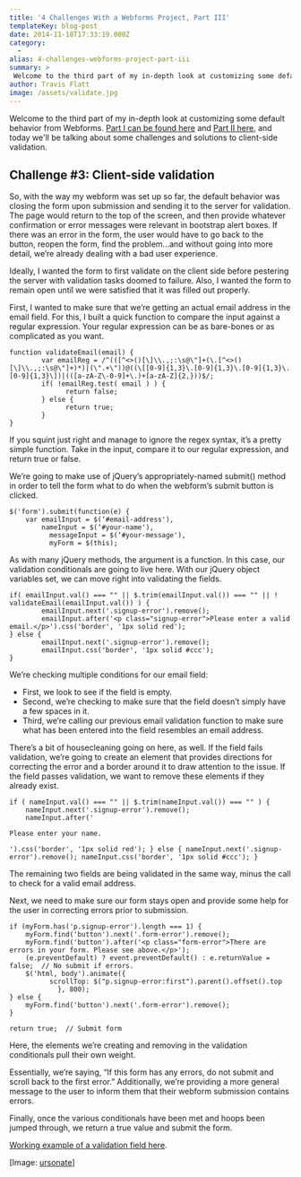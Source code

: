 ```yaml
---
title: '4 Challenges With a Webforms Project, Part III'
templateKey: blog-post
date: 2014-11-18T17:33:19.000Z
category: 
  -
alias: 4-challenges-webforms-project-part-iii
summary: > 
 Welcome to the third part of my in-depth look at customizing some default behavior from Webforms. Part I can be found here and Part II here, and today we'll be talking about some challenges and solutions to client-side validation.
author: Travis Flatt
image: /assets/validate.jpg
---
```


Welcome to the third part of my in-depth look at customizing some default behavior from Webforms. [Part I can be found here](/insights/4-challenges-webform-project-part-i) and [Part II here](/insights/4-challenges-webform-project-part-ii), and today we'll be talking about some challenges and solutions to client-side validation.

Challenge #3: Client-side validation
------------------------------------

So, with the way my webform was set up so far, the default behavior was closing the form upon submission and sending it to the server for validation. The page would return to the top of the screen, and then provide whatever confirmation or error messages were relevant in bootstrap alert boxes. If there was an error in the form, the user would have to go back to the button, reopen the form, find the problem...and without going into more detail, we’re already dealing with a bad user experience.

Ideally, I wanted the form to first validate on the client side before pestering the server with validation tasks doomed to failure. Also, I wanted the form to remain open until we were satisfied that it was filled out properly.

First, I wanted to make sure that we’re getting an actual email address in the email field. For this, I built a quick function to compare the input against a regular expression. Your regular expression can be as bare-bones or as complicated as you want.

    
    function validateEmail(email) {
      		var emailReg = /^(([^<>()[\]\\.,;:\s@\"]+(\.[^<>()[\]\\.,;:\s@\"]+)*)|(\".+\"))@((\[[0-9]{1,3}\.[0-9]{1,3}\.[0-9]{1,3}\.[0-9]{1,3}\])|(([a-zA-Z\-0-9]+\.)+[a-zA-Z]{2,}))$/;
      		if( !emailReg.test( email ) ) {
        		  return false;
      		} else {
        		  return true;
      		}
    }
    

If you squint just right and manage to ignore the regex syntax, it’s a pretty simple function. Take in the input, compare it to our regular expression, and return true or false.

We’re going to make use of jQuery’s appropriately-named submit() method in order to tell the form what to do when the webform’s submit button is clicked.

    
    $('form').submit(function(e) {
    	var emailInput = $(‘#email-address'),
    	    nameInput = $(‘#your-name'),
              messageInput = $(‘#your-message'),
              myForm = $(this);
    

As with many jQuery methods, the argument is a function. In this case, our validation conditionals are going to live here. With our jQuery object variables set, we can move right into validating the fields.

    
    if( emailInput.val() === "" || $.trim(emailInput.val()) === "" || !     	validateEmail(emailInput.val()) ) {
    		emailInput.next('.signup-error').remove();
    		emailInput.after('<p class="signup-error">Please enter a valid email.</p>').css('border', '1px solid red');
    } else {
    		emailInput.next('.signup-error').remove();
    		emailInput.css('border', '1px solid #ccc');
    }
    

We’re checking multiple conditions for our email field:

*   First, we look to see if the field is empty.
*   Second, we’re checking to make sure that the field doesn’t simply have a few spaces in it.
*   Third, we’re calling our previous email validation function to make sure what has been entered into the field resembles an email address.

There’s a bit of housecleaning going on here, as well. If the field fails validation, we’re going to create an element that provides directions for correcting the error and a border around it to draw attention to the issue. If the field passes validation, we want to remove these elements if they already exist.

    
    if ( nameInput.val() === "" || $.trim(nameInput.val()) === "" ) {
    	nameInput.next('.signup-error').remove();
    	nameInput.after('

`Please enter your name.`

`').css('border', '1px solid red'); } else { nameInput.next('.signup-error').remove(); nameInput.css('border', '1px solid #ccc'); }`

The remaining two fields are being validated in the same way, minus the call to check for a valid email address.

Next, we need to make sure our form stays open and provide some help for the user in correcting errors prior to submission.

    
    if (myForm.has('p.signup-error').length === 1) {
    	myForm.find('button').next('.form-error').remove();
    	myForm.find('button').after('<p class="form-error">There are errors in your form. Please see above.</p>');
    	(e.preventDefault) ? event.preventDefault() : e.returnValue = false;  // No submit if errors.
    	$('html, body').animate({
    	      scrollTop: $("p.signup-error:first").parent().offset().top
    		    }, 800);
    } else {
    	myForm.find('button').next('.form-error').remove();
    }
    
    return true;  // Submit form
    

Here, the elements we’re creating and removing in the validation conditionals pull their own weight.

Essentially, we’re saying, “If this form has any errors, do not submit and scroll back to the first error.” Additionally, we’re providing a more general message to the user to inform them that their webform submission contains errors.

Finally, once the various conditionals have been met and hoops been jumped through, we return a true value and submit the form.

[Working example of a validation field here](http://jsfiddle.net/travtex/9o9vk0eL/).

\[Image: [ursonate](https://www.flickr.com/photos/ursonate/3309307159/)\]